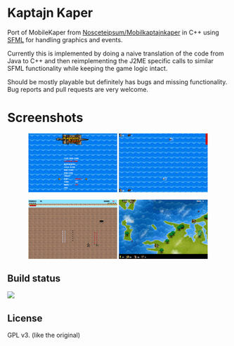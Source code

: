 # Kaptajn Kaper

Port of MobileKaper from
[Nosceteipsum/Mobilkaptajnkaper](https://github.com/Nosceteipsum/Mobilkaptajnkaper)
in C++ using [SFML](https://www.sfml-dev.org/) for handling graphics
and events.

Currently this is implemented by doing a naive translation of the code
from Java to C++ and then reimplementing the J2ME specific calls to
similar SFML functionality while keeping the game logic intact.

Should be mostly playable but definitely has bugs and missing
functionality. Bug reports and pull requests are very welcome.

# Screenshots
<p align="middle">
<img src="https://github.com/laudrup/KaptajnKaper/blob/master/screenshots/1.png" width="40%" height="40%" />
<img src="https://github.com/laudrup/KaptajnKaper/blob/master/screenshots/2.png" width="40%" height="40%" />
</p>
<p align="middle">
<img src="https://github.com/laudrup/KaptajnKaper/blob/master/screenshots/3.png" width="40%" height="40%" />
<img src="https://github.com/laudrup/KaptajnKaper/blob/master/screenshots/4.png" width="40%" height="40%" />
</p>

Build status
------------
[![](http://github-actions.40ants.com/laudrup/KaptajnKaper/matrix.svg)](https://github.com/laudrup/KaptajnKaper)

License
------
GPL v3. (like the original)
